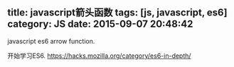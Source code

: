 title: javascript箭头函数
tags: [js, javascript, es6]
category: JS
date: 2015-09-07 20:48:42
---

javascript es6 arrow function.

<!-- more -->

开始学习ES6.
https://hacks.mozilla.org/category/es6-in-depth/
